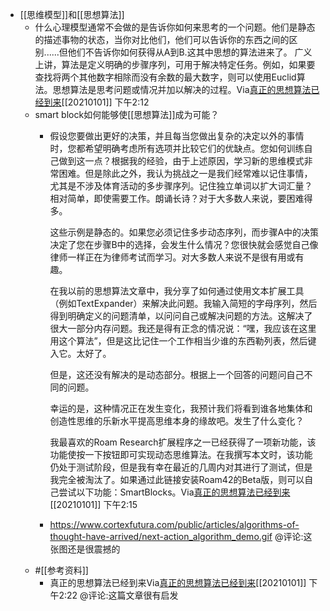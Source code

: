 - [[思维模型]]和[[思想算法]]
    - 什么心理模型通常不会做的是告诉你如何来思考的一个问题。他们是静态的描述事物的状态，当你对比他们，他们可以告诉你的东西之间的区别......但他们不告诉你如何获得从A到B.这其中思想的算法进来了。          广义上讲，算法是定义明确的步骤序列，可用于解决特定任务。例如，如果要查找将两个其他数字相除而没有余数的最大数字，则可以使用Euclid算法。思想算法是思考问题或情况并加以解决的过程。Via[真正的思想算法已经到来](https://www.cortexfutura.com/algorithms-of-thought-have-arrived/)[[20210101]] 下午2:12
    - smart block如何能够使[[思想算法]]成为可能？
        - 假设您要做出更好的决策，并且每当您做出复杂的决定以外的事情时，您都希望明确考虑所有选项并比较它们的优缺点。您如何训练自己做到这一点？根据我的经验，由于上述原因，学习新的思维模式非常困难。但是除此之外，我认为挑战之一是我们经常难以记住事情，尤其是不涉及体育活动的多步骤序列。记住独立单词以扩大词汇量？相对简单，即使需要工作。朗诵长诗？对于大多数人来说，要困难得多。
          
          这些示例是静态的。如果您必须记住多步动态序列，而步骤A中的决策决定了您在步骤B中的选择，会发生什么情况？您很快就会感觉自己像律师一样正在为律师考试而学习。对大多数人来说不是很有用或有趣。 
          
          在我以前的思想算法文章中，我分享了如何通过使用文本扩展工具（例如TextExpander）来解决此问题。我输入简短的字母序列，然后得到明确定义的问题清单，以问问自己或解决问题的方法。这解决了很大一部分内存问题。我还是得有正念的情况说：“嘿，我应该在这里用这个算法”，但是这比记住一个工作相当少谁的东西勒列表，然后键入它。太好了。
          
          但是，这还没有解决的是动态部分。根据上一个回答的问题问自己不同的问题。
          
          幸运的是，这种情况正在发生变化，我预计我们将看到谁各地集体和创造性思维的乐新水平提高思维本身的缘故吧。发生了什么变化？
          
          我最喜欢的Roam Research扩展程序之一已经获得了一项新功能，该功能使按一下按钮即可实现动态思维算法。在我撰写本文时，该功能仍处于测试阶段，但是我有幸在最近的几周内对其进行了测试，但是我完全被淘汰了。如果通过此链接安装Roam42的Beta版，则可以自己尝试以下功能：SmartBlocks。Via[真正的思想算法已经到来](https://www.cortexfutura.com/algorithms-of-thought-have-arrived/)[[20210101]] 下午2:15
        - https://www.cortexfutura.com/public/articles/algorithms-of-thought-have-arrived/next-action_algorithm_demo.gif   @评论:这张图还是很震撼的
    - #[[参考资料]]
        - 真正的思想算法已经到来Via[真正的思想算法已经到来](https://www.cortexfutura.com/algorithms-of-thought-have-arrived/)[[20210101]] 下午2:22   @评论:这篇文章很有启发
